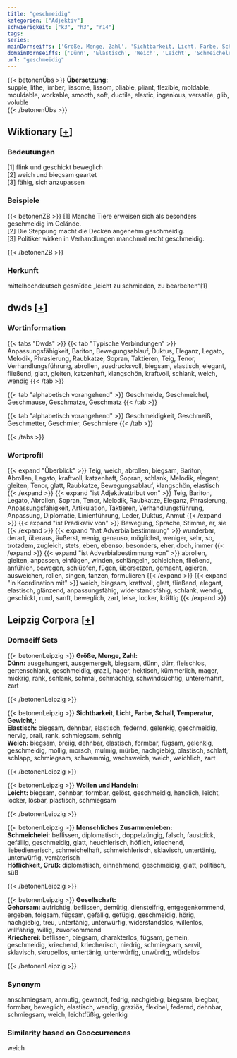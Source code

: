 ```yaml
---
title: "geschmeidig"
kategorien: ["Adjektiv"]
schwierigkeit: ["k3", "h3", "r14"]
tags:
series:
mainDornseiffs: ['Größe, Menge, Zahl', 'Sichtbarkeit, Licht, Farbe, Schall, Temperatur, Gewicht,', 'Wollen und Handeln', 'Menschliches Zusammenleben', 'Gesellschaft']
domainDornseiffs: ['Dünn', 'Elastisch', 'Weich', 'Leicht', 'Schmeichelei', 'Höflichkeit, Gruß', 'Gehorsam', 'Kriecherei']
url: "geschmeidig"
---
```


{{< betonenÜbs >}}
**Übersetzung:**  
supple, lithe, limber, lissome, lissom, pliable, pliant, flexible, moldable, mouldable, workable, smooth, soft, ductile, elastic, ingenious, versatile, glib, voluble  
{{< /betonenÜbs >}}

## Wiktionary [[+](https://de.wiktionary.org/wiki/geschmeidig)]

### Bedeutungen
[1] flink und geschickt beweglich  
[2] weich und biegsam geartet  
[3] fähig, sich anzupassen  

### Beispiele
{{< betonenZB >}}
[1] Manche Tiere erweisen sich als besonders geschmeidig im Gelände.  
[2] Die Steppung macht die Decken angenehm geschmeidig.  
[3] Politiker wirken in Verhandlungen manchmal recht geschmeidig.  

{{< /betonenZB >}}
### Herkunft
mittelhochdeutsch gesmīdec „leicht zu schmieden, zu bearbeiten“[1]  



## dwds [[+](https://www.dwds.de/wb/geschmeidig)]

### Wortinformation
{{< tabs "Dwds" >}}
{{< tab "Typische Verbindungen" >}}
Anpassungsfähigkeit, Bariton, Bewegungsablauf, Duktus, Eleganz, Legato, Melodik, Phrasierung, Raubkatze, Sopran, Taktieren, Teig, Tenor, Verhandlungsführung, abrollen, ausdrucksvoll, biegsam, elastisch, elegant, fließend, glatt, gleiten, katzenhaft, klangschön, kraftvoll, schlank, weich, wendig
{{< /tab >}}

{{< tab "alphabetisch vorangehend" >}}
Geschmeide, Geschmeichel, Geschmause, Geschmatze, Geschmatz
{{< /tab >}}

{{< tab "alphabetisch vorangehend" >}}
Geschmeidigkeit, Geschmeiß, Geschmetter, Geschmier, Geschmiere
{{< /tab >}}

{{< /tabs >}}

### Wortprofil
{{< expand "Überblick" >}} Teig, weich, abrollen, biegsam, Bariton, Abrollen, Legato, kraftvoll, katzenhaft, Sopran, schlank, Melodik, elegant, gleiten, Tenor, glatt, Raubkatze, Bewegungsablauf, klangschön, elastisch {{< /expand >}}
{{< expand "ist Adjektivattribut von" >}} Teig, Bariton, Legato, Abrollen, Sopran, Tenor, Melodik, Raubkatze, Eleganz, Phrasierung, Anpassungsfähigkeit, Artikulation, Taktieren, Verhandlungsführung, Anpassung, Diplomatie, Linienführung, Leder, Duktus, Anmut {{< /expand >}}
{{< expand "ist Prädikativ von" >}} Bewegung, Sprache, Stimme, er, sie {{< /expand >}}
{{< expand "hat Adverbialbestimmung" >}} wunderbar, derart, überaus, äußerst, wenig, genauso, möglichst, weniger, sehr, so, trotzdem, zugleich, stets, eben, ebenso, besonders, eher, doch, immer {{< /expand >}}
{{< expand "ist Adverbialbestimmung von" >}} abrollen, gleiten, anpassen, einfügen, winden, schlängeln, schleichen, fließend, anfühlen, bewegen, schlüpfen, fügen, übersetzen, gemacht, agieren, ausweichen, rollen, singen, tanzen, formulieren {{< /expand >}}
{{< expand "in Koordination mit" >}} weich, biegsam, kraftvoll, glatt, fließend, elegant, elastisch, glänzend, anpassungsfähig, widerstandsfähig, schlank, wendig, geschickt, rund, sanft, beweglich, zart, leise, locker, kräftig {{< /expand >}}

## Leipzig Corpora [[+](https://corpora.uni-leipzig.de/en/res?word=geschmeidig&corpusId=deu_newscrawl-public_2018)]

### Dornseiff Sets
{{< betonenLeipzig >}}
**Größe, Menge, Zahl:**  
**Dünn:** ausgehungert, ausgemergelt, biegsam, dünn, dürr, fleischlos, gertenschlank, geschmeidig, grazil, hager, hektisch, kümmerlich, mager, mickrig, rank, schlank, schmal, schmächtig, schwindsüchtig, unterernährt, zart  

{{< /betonenLeipzig >}}


{{< betonenLeipzig >}}
**Sichtbarkeit, Licht, Farbe, Schall, Temperatur, Gewicht,:**  
**Elastisch:** biegsam, dehnbar, elastisch, federnd, gelenkig, geschmeidig, nervig, prall, rank, schmiegsam, sehnig  
**Weich:** biegsam, breiig, dehnbar, elastisch, formbar, fügsam, gelenkig, geschmeidig, mollig, morsch, mulmig, mürbe, nachgiebig, plastisch, schlaff, schlapp, schmiegsam, schwammig, wachsweich, weich, weichlich, zart  

{{< /betonenLeipzig >}}


{{< betonenLeipzig >}}
**Wollen und Handeln:**  
**Leicht:** biegsam, dehnbar, formbar, gelöst, geschmeidig, handlich, leicht, locker, lösbar, plastisch, schmiegsam  

{{< /betonenLeipzig >}}


{{< betonenLeipzig >}}
**Menschliches Zusammenleben:**  
**Schmeichelei:** beflissen, diplomatisch, doppelzüngig, falsch, faustdick, gefällig, geschmeidig, glatt, heuchlerisch, höflich, kriechend, liebedienerisch, schmeichelhaft, schmeichlerisch, sklavisch, untertänig, unterwürfig, verräterisch  
**Höflichkeit, Gruß:** diplomatisch, einnehmend, geschmeidig, glatt, politisch, süß  

{{< /betonenLeipzig >}}


{{< betonenLeipzig >}}
**Gesellschaft:**  
**Gehorsam:** aufrichtig, beflissen, demütig, diensteifrig, entgegenkommend, ergeben, folgsam, fügsam, gefällig, gefügig, geschmeidig, hörig, nachgiebig, treu, untertänig, unterwürfig, widerstandslos, willenlos, willfährig, willig, zuvorkommend  
**Kriecherei:** beflissen, biegsam, charakterlos, fügsam, gemein, geschmeidig, kriechend, kriecherisch, niedrig, schmiegsam, servil, sklavisch, skrupellos, untertänig, unterwürfig, unwürdig, würdelos  

{{< /betonenLeipzig >}}

### Synonym
anschmiegsam, anmutig, gewandt, fedrig, nachgiebig, biegsam, biegbar, formbar, beweglich, elastisch, wendig, graziös, flexibel, federnd, dehnbar, schmiegsam, weich, leichtfüßig, gelenkig


### Similarity based on Cooccurrences
weich


